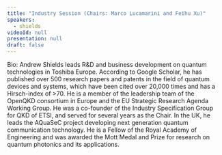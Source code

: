 ```yaml
---
title: "Industry Session (Chairs: Marco Lucamarini and Feihu Xu)"
speakers:
  - shields
videoId: null
presentation: null
draft: false
---
```

Bio: Andrew Shields leads R&D and business development on quantum technologies in Toshiba Europe. According to Google Scholar, he has published over 500 research papers and patents in the field of quantum devices and systems, which have been cited over 20,000 times and has a Hirsch-index of >70. He is a member of the leadership team of the OpenQKD consortium in Europe and the EU Strategic Research Agenda Working Group.  He was a co-founder of the Industry Specification Group for QKD of ETSI, and served for several years as the Chair. In the UK, he leads the AQuaSeC project developing next generation quantum communication technology. He is a Fellow of the Royal Academy of Engineering and was awarded the Mott Medal and Prize for research on quantum photonics and its applications.


<!-- fields to use above: -->
<!-- videoId: "Vfl9pPh6ipI" -->
<!-- presentation: "/slides/invited-MargaridaPereira.pdf" -->
